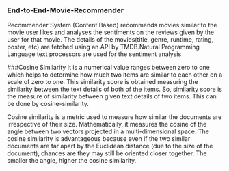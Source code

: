 ### End-to-End-Movie-Recommender
Recommender System (Content Based) recommends movies similar to the movie user likes and analyses the sentiments on the reviews given by the user for that movie.
The details of the movies(title, genre, runtime, rating, poster, etc) are fetched using an API by TMDB.Natural Programming Language text processors are used for the sentiment analysis

###Cosine Similarity
It is a numerical value ranges between zero to one which helps to determine how much two items are similar to each other on a scale of zero to one. This similarity score is obtained measuring the similarity between the text details of both of the items. So, similarity score is the measure of similarity between given text details of two items. This can be done by cosine-similarity.

Cosine similarity is a metric used to measure how similar the documents are irrespective of their size. Mathematically, it measures the cosine of the angle between two vectors projected in a multi-dimensional space. The cosine similarity is advantageous because even if the two similar documents are far apart by the Euclidean distance (due to the size of the document), chances are they may still be oriented closer together. The smaller the angle, higher the cosine similarity.

